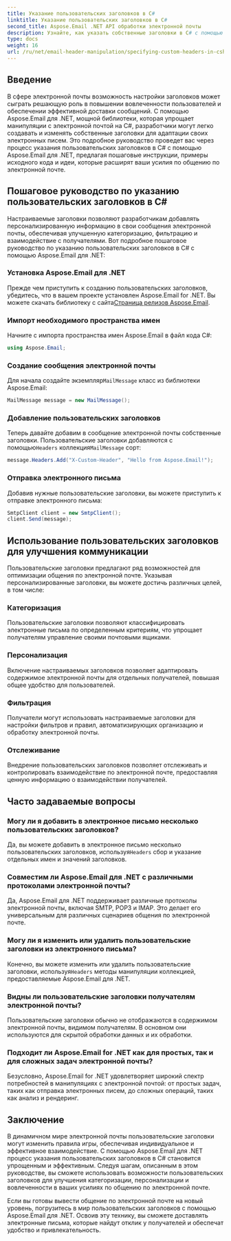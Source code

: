 ```yaml
---
title: Указание пользовательских заголовков в C#
linktitle: Указание пользовательских заголовков в C#
second_title: Aspose.Email .NET API обработки электронной почты
description: Узнайте, как указать собственные заголовки в C# с помощью Aspose.Email для .NET, чтобы улучшить общение по электронной почте. Это пошаговое руководство дает представление о том, как создавать персонализированные заголовки электронных писем для повышения вовлеченности.
type: docs
weight: 16
url: /ru/net/email-header-manipulation/specifying-custom-headers-in-csharp/
---
```



## Введение

В сфере электронной почты возможность настройки заголовков может сыграть решающую роль в повышении вовлеченности пользователей и обеспечении эффективной доставки сообщений. С помощью Aspose.Email для .NET, мощной библиотеки, которая упрощает манипуляции с электронной почтой на C#, разработчики могут легко создавать и изменять собственные заголовки для адаптации своих электронных писем. Это подробное руководство проведет вас через процесс указания пользовательских заголовков в C# с помощью Aspose.Email для .NET, предлагая пошаговые инструкции, примеры исходного кода и идеи, которые расширят ваши усилия по общению по электронной почте.

## Пошаговое руководство по указанию пользовательских заголовков в C#

Настраиваемые заголовки позволяют разработчикам добавлять персонализированную информацию в свои сообщения электронной почты, обеспечивая улучшенную категоризацию, фильтрацию и взаимодействие с получателями. Вот подробное пошаговое руководство по указанию пользовательских заголовков в C# с помощью Aspose.Email для .NET:

### Установка Aspose.Email для .NET

Прежде чем приступить к созданию пользовательских заголовков, убедитесь, что в вашем проекте установлен Aspose.Email for .NET. Вы можете скачать библиотеку с сайта[Страница релизов Aspose.Email](https://releases.aspose.com/email/net/).

### Импорт необходимого пространства имен

Начните с импорта пространства имен Aspose.Email в файл кода C#:

```csharp
using Aspose.Email;
```

### Создание сообщения электронной почты

 Для начала создайте экземпляр`MailMessage` класс из библиотеки Aspose.Email:

```csharp
MailMessage message = new MailMessage();
```

### Добавление пользовательских заголовков

 Теперь давайте добавим в сообщение электронной почты собственные заголовки. Пользовательские заголовки добавляются с помощью`Headers` коллекция`MailMessage` сорт:

```csharp
message.Headers.Add("X-Custom-Header", "Hello from Aspose.Email!");
```

### Отправка электронного письма

Добавив нужные пользовательские заголовки, вы можете приступить к отправке электронного письма:

```csharp
SmtpClient client = new SmtpClient();
client.Send(message);
```

## Использование пользовательских заголовков для улучшения коммуникации

Пользовательские заголовки предлагают ряд возможностей для оптимизации общения по электронной почте. Указывая персонализированные заголовки, вы можете достичь различных целей, в том числе:

### Категоризация 
 Пользовательские заголовки позволяют классифицировать электронные письма по определенным критериям, что упрощает получателям управление своими почтовыми ящиками.

### Персонализация 
 Включение настраиваемых заголовков позволяет адаптировать содержимое электронной почты для отдельных получателей, повышая общее удобство для пользователей.

### Фильтрация 
 Получатели могут использовать настраиваемые заголовки для настройки фильтров и правил, автоматизирующих организацию и обработку электронной почты.

### Отслеживание 
 Внедрение пользовательских заголовков позволяет отслеживать и контролировать взаимодействие по электронной почте, предоставляя ценную информацию о взаимодействии получателей.

## Часто задаваемые вопросы

### Могу ли я добавить в электронное письмо несколько пользовательских заголовков?

 Да, вы можете добавить в электронное письмо несколько пользовательских заголовков, используя`Headers` сбор и указание отдельных имен и значений заголовков.

### Совместим ли Aspose.Email для .NET с различными протоколами электронной почты?

Да, Aspose.Email для .NET поддерживает различные протоколы электронной почты, включая SMTP, POP3 и IMAP. Это делает его универсальным для различных сценариев общения по электронной почте.

### Могу ли я изменить или удалить пользовательские заголовки из электронного письма?

 Конечно, вы можете изменить или удалить пользовательские заголовки, используя`Headers` методы манипуляции коллекцией, предоставляемые Aspose.Email для .NET.

### Видны ли пользовательские заголовки получателям электронной почты?

Пользовательские заголовки обычно не отображаются в содержимом электронной почты, видимом получателям. В основном они используются для скрытой обработки данных и их обработки.

### Подходит ли Aspose.Email for .NET как для простых, так и для сложных задач электронной почты?

Безусловно, Aspose.Email for .NET удовлетворяет широкий спектр потребностей в манипуляциях с электронной почтой: от простых задач, таких как отправка электронных писем, до сложных операций, таких как анализ и рендеринг.

## Заключение

В динамичном мире электронной почты пользовательские заголовки могут изменить правила игры, обеспечивая индивидуальное и эффективное взаимодействие. С помощью Aspose.Email для .NET процесс указания пользовательских заголовков в C# становится упрощенным и эффективным. Следуя шагам, описанным в этом руководстве, вы сможете использовать возможности пользовательских заголовков для улучшения категоризации, персонализации и вовлеченности в ваших усилиях по общению по электронной почте.

Если вы готовы вывести общение по электронной почте на новый уровень, погрузитесь в мир пользовательских заголовков с помощью Aspose.Email для .NET. Освоив эту технику, вы сможете доставлять электронные письма, которые найдут отклик у получателей и обеспечат удобство и привлекательность.